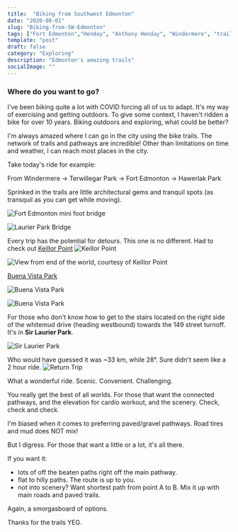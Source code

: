 ```yaml
---
title:  "Biking from Southwest Edmonton"
date: "2020-08-01"
slug: "Biking-from-SW-Edmonton"
tags: ["Fort Edmonton","Henday", "Anthony Henday", "Windermere", "trails", "YEG", "Terwillegar Park", "Hawerlak Park", "Keillor Point"]
template: "post"
draft: false
category: "Exploring"
description: "Edmonton's amazing trails"
socialImage: ""
---
```


### Where do you want to go?

I've been biking quite a lot with COVID forcing all of us to adapt.  It's my way of exercising and getting outdoors.   To give some context, I haven't ridden a bike for over 10 years.   Biking outdoors and exploring, what could be better?

I'm always amazed where I can go in the city using the bike trails.   The network of trails and pathways are incredible!
Other than limitations on time and weather, I can reach most places in the city.

Take today's ride for example:  

From
Windermere &#8594; Terwillegar Park &#8594; Fort Edmonton &#8594; Hawerlak Park 

Sprinked in the trails are little architectural gems and tranquil spots (as transquil as you can get while moving).

![Fort Edmonton mini foot bridge](https://i.imgur.com/6BZ5KYE.jpeg)

![Laurier Park Bridge](https://i.imgur.com/omeQKE1.jpeg)

Every trip has the potential for detours.  This one is no different.  Had to check out [Keillor Point](https://www.edmonton.ca/projects_plans/parks_recreation/keillor-point-viewing-area.aspx)
![Keillor Point](https://i.imgur.com/8myWC9n.jpeg)

![View from end of the world, courtesy of Keillor Point](https://i.imgur.com/p181b2Z.jpeg)

[Buena Vista Park](https://www.edmonton.ca/activities_parks_recreation/parks_rivervalley/buena-vista-park.aspx?utm_source=virtualaddress&utm_campaign=buenavistapark)

![Buena Vista Park](https://i.imgur.com/QNbuejM.jpeg)

![Buena Vista Park](https://i.imgur.com/NnajswY.jpeg)

For those who don't know how to get to the stairs located on the right side of the whitemud drive (heading westbound) towards the 149 street turnoff.  It's in __Sir Laurier Park__.

![Sir Laurier Park](https://i.imgur.com/couqEnl.jpeg)

Who would have guessed it was ~33 km, while 28&deg;.  Sure didn't seem like a 2 hour ride.
![Return Trip](https://i.imgur.com/3nFkqx4.jpeg)

What a wonderful ride. Scenic.  Convenient.  Challenging.

You really get the best of all worlds.   For those that want the connected pathways, and the elevation for cardio workout, and the scenery.  Check, check and check.

I'm biased when it comes to preferring paved/gravel pathways.   Road tires and mud does NOT mix!

But I digress.   For those that want a little or a lot, it's all there.  

If you want it: 
-   lots of off the beaten paths right off the main pathway.
-   flat to hilly paths.  The route is up to you.
-   not into scenery?   Want shortest path from point A to B.  Mix it up with main roads and paved trails.

Again, a smorgasboard of options.   

Thanks for the trails YEG.   

